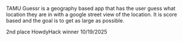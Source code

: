 TAMU Guessr is a geography based app that has the user guess what location they are in with a google street view of the location. It is score based and the goal is to get as large as possible.

2nd place HowdyHack winner 10/19/2025


